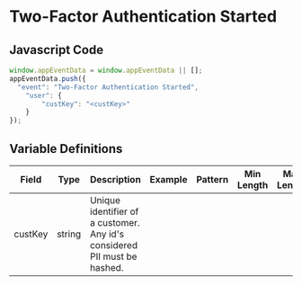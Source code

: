 # Two-Factor Authentication Started

### 

## Javascript Code
```js
window.appEventData = window.appEventData || [];
appEventData.push({
  "event": "Two-Factor Authentication Started",
    "user": {
        "custKey": "<custKey>"
    }
});
```

## Variable Definitions

|Field|Type|Description|Example|Pattern|Min Length|Max Length|Minimum|Maximum|Multiple Of|
| --- | --- | --- | --- | --- | --- | --- | --- | --- | --- |
|custKey|string|Unique identifier of a customer.  Any id's considered PII must be hashed. ||||||||



